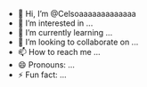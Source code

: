 - 👋 Hi, I’m @Celsoaaaaaaaaaaaaa
- 👀 I’m interested in ...
- 🌱 I’m currently learning ...
- 💞️ I’m looking to collaborate on ...
- 📫 How to reach me ...
- 😄 Pronouns: ...
- ⚡ Fun fact: ...

<!---
Celsoaaaaaaaaaaaaa/Celsoaaaaaaaaaaaaa is a ✨ special ✨ repository because its `README.md` (this file) appears on your GitHub profile.
You can click the Preview link 

